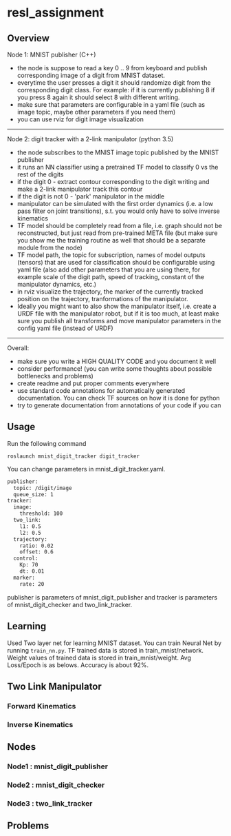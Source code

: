 # resl_assignment
## Overview
Node 1: MNIST publisher (C++)
- the node is suppose to read a key 0 .. 9 from keyboard and publish corresponding image of a digit from MNIST dataset.
- everytime the user presses a digit it should randomize digit from the corresponding digit class.
For example: if it is currently publishing 8 if you press 8 again it should select 8 with different writing.
- make sure that parameters are configurable in a yaml file (such as image topic, maybe other parameters if you need them)
- you can use rviz for digit image visualization
************************************
Node 2: digit tracker with a 2-link manipulator (python 3.5)
- the node subscribes to the MNIST image topic published by the MNIST publisher
- it runs an NN classifier using a pretrained TF model to classify 0 vs the rest of the digits
- if the digit 0 - extract contour corresponding to the digit writing and make a 2-link manipulator track this contour
- if the digit is not 0 - 'park' manipulator in the middle
- manipulator can be simulated with the first order dynamics (i.e. a low pass filter on joint transitions), s.t. you would only have to solve inverse kinematics
- TF model should be completely read from a file, i.e. graph should not be reconstructed, but just read from pre-trained META file (but make sure you show me the training routine as well that should be a separate module from the node)
- TF model path, the topic for subscription, names of model outputs (tensors) that are used for classification should be configurable using yaml file (also add other parameters that you are using there, for example scale of the digit path, speed of tracking, constant of the manipulator dynamics, etc.)
- in rviz visualize the trajectory, the marker of the currently tracked position on the trajectory, tranformations of the manipulator. 
- Ideally you might want to also show the manipulator itself, i.e. create a URDF file with the manipulator robot, but if it is too much, at least make sure you publish all transforms and move manipulator parameters in the config yaml file (instead of URDF)
************************************
Overall:
- make sure you write a HIGH QUALITY CODE and you document it well
- consider performance! (you can write some thoughts about possible bottlenecks and problems)
- create readme and put proper comments everywhere
- use standard code annotations for automatically generated documentation. You can check TF sources on how it is done for python
- try to generate documentation from annotations of your code if you can

## Usage
Run the following command
```
roslaunch mnist_digit_tracker digit_tracker
```
You can change parameters in mnist_digit_tracker.yaml.
```xml
publisher:
  topic: /digit/image
  queue_size: 1
tracker:
  image:
    threshold: 100
  two_link:
    l1: 0.5
    l2: 0.5
  trajectory:
    ratio: 0.02
    offset: 0.6
  control:
    Kp: 70
    dt: 0.01
  marker:
    rate: 20
```
publisher is parameters of mnist_digit_publisher and tracker is parameters of mnist_digit_checker and two_link_tracker.
## Learning
Used Two layer net for learning MNIST dataset. You can train Neural Net by running `train_nn.py`.
TF trained data is stored in train_mnist/network. Weight values of trained data is stored in train_mnist/weight.
Avg Loss/Epoch is as belows. Accuracy is about 92%.
## Two Link Manipulator
### Forward Kinematics
### Inverse Kinematics
## Nodes
### Node1 : mnist_digit_publisher
### Node2 : mnist_digit_checker
### Node3 : two_link_tracker
## Problems
